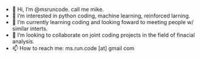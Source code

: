 - 👋 Hi, I’m @msruncode. call me mike. 
- 👀 I’m interested in python coding, machine learning, reinforced larning.
- 🌱 I’m currently learning coding and looking foward to meeting people w/ similar interts. 
- 💞️ I’m looking to collaborate on joint coding projects in the field of finacial analysis.  
- 📫 How to reach me: ms.run.code [at] gmail com

<!---
msruncode/msruncode is a ✨ special ✨ repository because its `README.md` (this file) appears on your GitHub profile.
You can click the Preview link to take a look at your changes.
--->
